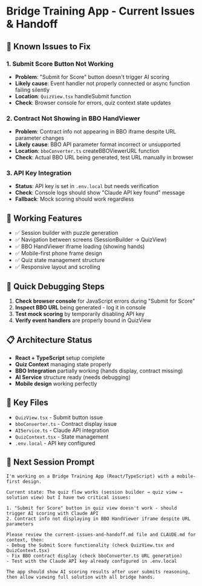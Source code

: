 # Bridge Training App - Current Issues & Handoff

## 🐛 Known Issues to Fix

### 1. Submit Score Button Not Working
- **Problem**: "Submit for Score" button doesn't trigger AI scoring
- **Likely cause**: Event handler not properly connected or async function failing silently
- **Location**: `QuizView.tsx` handleSubmit function
- **Check**: Browser console for errors, quiz context state updates

### 2. Contract Not Showing in BBO HandViewer
- **Problem**: Contract info not appearing in BBO iframe despite URL parameter changes
- **Likely cause**: BBO API parameter format incorrect or unsupported
- **Location**: `bboConverter.ts` createBBOViewerURL function
- **Check**: Actual BBO URL being generated, test URL manually in browser

### 3. API Key Integration
- **Status**: API key is set in `.env.local` but needs verification
- **Check**: Console logs should show "Claude API key found" message
- **Fallback**: Mock scoring should work regardless

## 🎯 Working Features
- ✅ Session builder with puzzle generation
- ✅ Navigation between screens (SessionBuilder → QuizView)
- ✅ BBO HandViewer iframe loading (showing hands)
- ✅ Mobile-first phone frame design
- ✅ Quiz state management structure
- ✅ Responsive layout and scrolling

## 🔧 Quick Debugging Steps
1. **Check browser console** for JavaScript errors during "Submit for Score"
2. **Inspect BBO URL** being generated - log it in console
3. **Test mock scoring** by temporarily disabling API key
4. **Verify event handlers** are properly bound in QuizView

## 📋 Architecture Status
- **React + TypeScript** setup complete
- **Quiz Context** managing state properly
- **BBO Integration** partially working (hands display, contract missing)
- **AI Service** structure ready (needs debugging)
- **Mobile design** working perfectly

## 📁 Key Files
- `QuizView.tsx` - Submit button issue
- `bboConverter.ts` - Contract display issue  
- `AIService.ts` - Claude API integration
- `QuizContext.tsx` - State management
- `.env.local` - API key configured

## 🚀 Next Session Prompt

```
I'm working on a Bridge Training App (React/TypeScript) with a mobile-first design. 

Current state: The quiz flow works (session builder → quiz view → solution view) but I have two critical issues:

1. "Submit for Score" button in quiz view doesn't work - should trigger AI scoring with Claude API
2. Contract info not displaying in BBO HandViewer iframe despite URL parameters

Please review the current-issues-and-handoff.md file and CLAUDE.md for context, then:
- Debug the Submit Score functionality (check QuizView.tsx and QuizContext.tsx)  
- Fix BBO contract display (check bboConverter.ts URL generation)
- Test with the Claude API key already configured in .env.local

The app should show AI scoring results after user submits reasoning, then allow viewing full solution with all bridge hands.
```